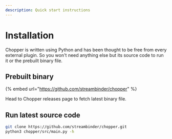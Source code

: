 ```yaml
---
description: Quick start instructions
---
```


# Installation

Chopper is written using Python and has been thought to be free from every external plugin. So you won't need anything else but its source code to run it or the prebuilt binary file.

## Prebuilt binary

{% embed url="https://github.com/streambinder/chopper" %}

Head to Chopper releases page to fetch latest binary file.

## Run latest source code

```bash
git clone https://github.com/streambinder/chopper.git
python3 chopper/src/main.py -h
```

